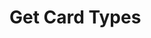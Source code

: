 # Get Card Types

<api-endpoint openapi-path="../../OpenApi/user.openapi.yaml" method="GET" endpoint="/api/v1/cards/types"/>